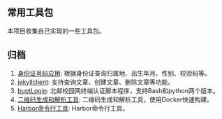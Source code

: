 ## 常用工具包

本项目收集自己实现的一些工具包。

## 归档

1. [身份证号码应用](./id_utils): 根据身份证查询归属地、出生年月、性别、校验码等。
2. [jekyllclient](https://github.com/int32bit/jekyllclient): 支持查询文章、创建文章、删除文章等功能。
3. [buptLogin](https://github.com/int32bit/buptLogin): 北邮校园网终端认证脚本程序，支持Bash和python两个版本。
4. [二维码生成和解析工具](./qrcode): 二维码生成和解析工具，使用Docker快速构建。
5. [Harbor命令行工具](https://github.com/int32bit/harborclient): Harbor命令行工具。
